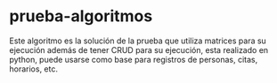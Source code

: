 # prueba-algoritmos
Este algoritmo es la solución de la prueba que utiliza matrices para su ejecución además de tener CRUD para su ejecución, esta realizado en python, puede usarse como base para registros de personas, citas, horarios, etc.

